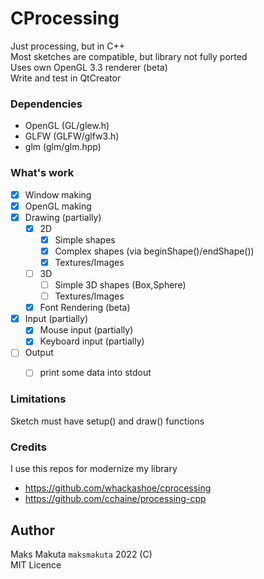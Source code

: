 # CProcessing

Just processing, but in C++   
Most sketches are compatible, but library not fully ported   
Uses own OpenGL 3.3 renderer (beta)  
Write and test in QtCreator  

### Dependencies

 - OpenGL (GL/glew.h)
 - GLFW   (GLFW/glfw3.h)
 - glm    (glm/glm.hpp)

### What's work

 - [x] Window making
 - [x] OpenGL making
 - [x] Drawing (partially)
   - [x] 2D
     - [x] Simple shapes 
     - [x] Complex shapes (via beginShape()/endShape()) 
     - [x] Textures/Images
   - [ ] 3D
     - [ ] Simple 3D shapes (Box,Sphere)
     - [ ] Textures/Images
   - [x] Font Rendering (beta)
 - [x] Input  (partially)
   - [x] Mouse input (partially)
   - [x] Keyboard input (partially)
 - [ ] Output
   - [ ] print some data into stdout
   

### Limitations

 Sketch must have setup() and draw() functions 

### Credits

I use this repos for modernize my library

  - https://github.com/whackashoe/cprocessing
  - https://github.com/cchaine/processing-cpp
 
## Author
  
  Maks Makuta ``` maksmakuta ```  2022 (C)     
  MIT Licence   
